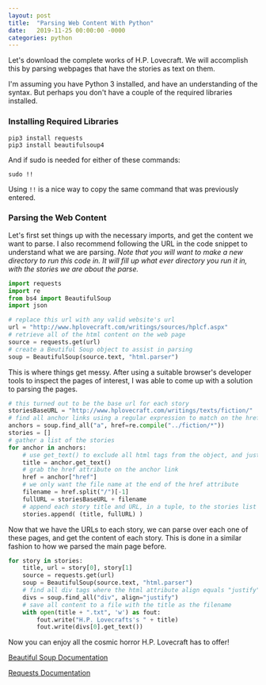```yaml
---
layout: post
title:  "Parsing Web Content With Python"
date:   2019-11-25 00:00:00 -0000
categories: python
---
```


Let's download the complete works of H.P. Lovecraft. We will accomplish this by parsing webpages that have the stories as text on them.

I'm assuming you have Python 3 installed, and have an understanding of the syntax. But perhaps you don't have a couple of the required libraries installed.

### Installing Required Libraries
```console
pip3 install requests
pip3 install beautifulsoup4
```
And if sudo is needed for either of these commands:
```console
sudo !!
```
Using ```!!``` is a nice way to copy the same command that was previously entered.


### Parsing the Web Content

Let's first set things up with the necessary imports, and get the content we want to parse. I also recommend following the URL in the code snippet to understand what we are parsing. *Note that you will want to make a new directory to run this code in. It will fill up what ever directory you run it in, with the stories we are about the parse.*

```python
import requests
import re
from bs4 import BeautifulSoup
import json

# replace this url with any valid website's url 
url = "http://www.hplovecraft.com/writings/sources/hplcf.aspx"
# retrieve all of the html content on the web page
source = requests.get(url)
# create a Beutiful Soup object to assist in parsing
soup = BeautifulSoup(source.text, "html.parser")
```

This is where things get messy. After using a suitable browser's developer tools to inspect the pages of interest, I was able to come up with a solution to parsing the pages.

```python
# this turned out to be the base url for each story
storiesBaseURL = "http://www.hplovecraft.com/writings/texts/fiction/"
# find all anchor links using a regular expression to match on the href attribute
anchors = soup.find_all("a", href=re.compile("../fiction/*"))
stories = []
# gather a list of the stories
for anchor in anchors:
    # use get_text() to exclude all html tags from the object, and just get the text
    title = anchor.get_text()
    # grab the href attribute on the anchor link
    href = anchor["href"]
    # we only want the file name at the end of the href attribute
    filename = href.split("/")[-1]
    fullURL = storiesBaseURL + filename 
    # append each story title and URL, in a tuple, to the stories list
    stories.append( (title, fullURL) )
```

Now that we have the URLs to each story, we can parse over each one of these pages, and get the content of each story. This is done in a similar fashion to how we parsed the main page before.

```python
for story in stories:
    title, url = story[0], story[1]
    source = requests.get(url)
    soup = BeautifulSoup(source.text, "html.parser")
    # find all div tags where the html attribute align equals "justify"
    divs = soup.find_all("div", align="justify")
    # save all content to a file with the title as the filename
    with open(title + ".txt", 'w') as fout:
        fout.write("H.P. Lovecrafts's " + title)
        fout.write(divs[0].get_text())
```

Now you can enjoy all the cosmic horror H.P. Lovecraft has to offer!

[Beautiful Soup Documentation](https://www.crummy.com/software/BeautifulSoup/bs4/doc/)

[Requests Documentation](https://requests.readthedocs.io/en/master/)
